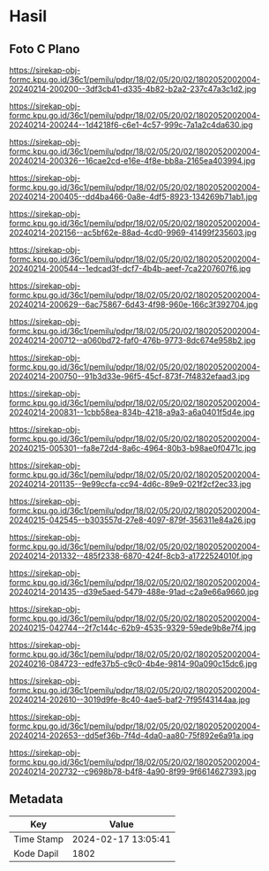 # Hasil

## Foto C Plano

https://sirekap-obj-formc.kpu.go.id/36c1/pemilu/pdpr/18/02/05/20/02/1802052002004-20240214-200200--3df3cb41-d335-4b82-b2a2-237c47a3c1d2.jpg

https://sirekap-obj-formc.kpu.go.id/36c1/pemilu/pdpr/18/02/05/20/02/1802052002004-20240214-200244--1d4218f6-c6e1-4c57-999c-7a1a2c4da630.jpg

https://sirekap-obj-formc.kpu.go.id/36c1/pemilu/pdpr/18/02/05/20/02/1802052002004-20240214-200326--16cae2cd-e16e-4f8e-bb8a-2165ea403994.jpg

https://sirekap-obj-formc.kpu.go.id/36c1/pemilu/pdpr/18/02/05/20/02/1802052002004-20240214-200405--dd4ba466-0a8e-4df5-8923-134269b71ab1.jpg

https://sirekap-obj-formc.kpu.go.id/36c1/pemilu/pdpr/18/02/05/20/02/1802052002004-20240214-202156--ac5bf62e-88ad-4cd0-9969-41499f235603.jpg

https://sirekap-obj-formc.kpu.go.id/36c1/pemilu/pdpr/18/02/05/20/02/1802052002004-20240214-200544--1edcad3f-dcf7-4b4b-aeef-7ca2207607f6.jpg

https://sirekap-obj-formc.kpu.go.id/36c1/pemilu/pdpr/18/02/05/20/02/1802052002004-20240214-200629--6ac75867-6d43-4f98-960e-166c3f392704.jpg

https://sirekap-obj-formc.kpu.go.id/36c1/pemilu/pdpr/18/02/05/20/02/1802052002004-20240214-200712--a060bd72-faf0-476b-9773-8dc674e958b2.jpg

https://sirekap-obj-formc.kpu.go.id/36c1/pemilu/pdpr/18/02/05/20/02/1802052002004-20240214-200750--91b3d33e-96f5-45cf-873f-7f4832efaad3.jpg

https://sirekap-obj-formc.kpu.go.id/36c1/pemilu/pdpr/18/02/05/20/02/1802052002004-20240214-200831--1cbb58ea-834b-4218-a9a3-a6a0401f5d4e.jpg

https://sirekap-obj-formc.kpu.go.id/36c1/pemilu/pdpr/18/02/05/20/02/1802052002004-20240215-005301--fa8e72d4-8a6c-4964-80b3-b98ae0f0471c.jpg

https://sirekap-obj-formc.kpu.go.id/36c1/pemilu/pdpr/18/02/05/20/02/1802052002004-20240214-201135--9e99ccfa-cc94-4d6c-89e9-021f2cf2ec33.jpg

https://sirekap-obj-formc.kpu.go.id/36c1/pemilu/pdpr/18/02/05/20/02/1802052002004-20240215-042545--b303557d-27e8-4097-879f-356311e84a26.jpg

https://sirekap-obj-formc.kpu.go.id/36c1/pemilu/pdpr/18/02/05/20/02/1802052002004-20240214-201332--485f2338-6870-424f-8cb3-a1722524010f.jpg

https://sirekap-obj-formc.kpu.go.id/36c1/pemilu/pdpr/18/02/05/20/02/1802052002004-20240214-201435--d39e5aed-5479-488e-91ad-c2a9e66a9660.jpg

https://sirekap-obj-formc.kpu.go.id/36c1/pemilu/pdpr/18/02/05/20/02/1802052002004-20240215-042744--2f7c144c-62b9-4535-9329-59ede9b8e7f4.jpg

https://sirekap-obj-formc.kpu.go.id/36c1/pemilu/pdpr/18/02/05/20/02/1802052002004-20240216-084723--edfe37b5-c9c0-4b4e-9814-90a090c15dc6.jpg

https://sirekap-obj-formc.kpu.go.id/36c1/pemilu/pdpr/18/02/05/20/02/1802052002004-20240214-202610--3019d9fe-8c40-4ae5-baf2-7f95f43144aa.jpg

https://sirekap-obj-formc.kpu.go.id/36c1/pemilu/pdpr/18/02/05/20/02/1802052002004-20240214-202653--dd5ef36b-7f4d-4da0-aa80-75f892e6a91a.jpg

https://sirekap-obj-formc.kpu.go.id/36c1/pemilu/pdpr/18/02/05/20/02/1802052002004-20240214-202732--c9698b78-b4f8-4a90-8f99-9f6614627393.jpg


## Metadata

| Key        | Value               |
| ---------- | ------------------- |
| Time Stamp | 2024-02-17 13:05:41 |
| Kode Dapil | 1802                |



